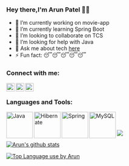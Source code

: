 ### Hey there,I'm Arun Patel 👋😎

- 🔭 I’m currently working on movie-app
- 🌱 I’m currently learning Spring Boot
- 👯 I’m looking to collaborate on TCS
- 🤔 I’m looking for help with Java
- 💬 Ask me about tech [here](https://github.com/ArunPatel1999/ArunPatel1999/issues)
- ⚡ Fun fact: 😴😴😴😴😴
### Connect with me:

[<img align="left" alt="Arun | LinkedIn" width="22px" src="https://cdn.jsdelivr.net/npm/simple-icons@v3/icons/linkedin.svg" />][linkedin]
[<img align="left" alt="Arun| Instagram" width="22px" src="https://cdn.jsdelivr.net/npm/simple-icons@v3/icons/instagram.svg" />][instagram]
[<img align="left" alt="Arun| Facebook" width="22px" src="https://cdn.jsdelivr.net/npm/simple-icons@v3/icons/facebook.svg" />][facebook]
<br />

### Languages and Tools:

<img align="left" alt="Java" width="70px" src="https://www.sonarqube.org/features/multi-languages/index/java-color.svg" />
<img align="left" alt="Hibernate" width="70px" src="https://hibernate.org/images/hibernate-logo.svg" />
<img align="left" alt="Spring" width="70px" src="https://spring.io/images/spring-logo-9146a4d3298760c2e7e49595184e1975.svg" />
<img align="left" alt="MySQL" width="70px" src="https://www.mysql.com/common/logos/logo-mysql-170x115.png" />
<br />
<br/>

![](https://komarev.com/ghpvc/?username=arunpateltsa)







[![Arun's github stats](https://github-readme-stats.vercel.app/api?username=arunpateltsa&count_private=true&hide=prs&show_icons=true&theme=radical&icon_color=79ff97&include_all_commits=true)](https://github.com/anuraghazra/github-readme-stats)
>
[![Top Language use by Arun](https://github-readme-stats.vercel.app/api/top-langs/?username=arunpateltsa)](https://github.com/anuraghazra/github-readme-stats)





[instagram]: https://www.instagram.com/eager_arun/
[linkedin]: https://www.linkedin.com/in/arun-patel
[facebook]: https://www.facebook.com/profile.php?id=100008345472267







